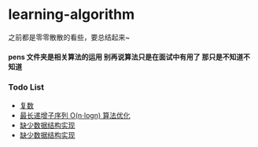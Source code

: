 # learning-algorithm
之前都是零零散散的看些，要总结起来~

#### pens 文件夹是相关算法的运用 别再说算法只是在面试中有用了 那只是不知道不知道

### Todo List
- [复数](https://github.com/wangcongyi/learning-algorithm/blob/master/math/complexNumber.md)  
- [最长递增子序列 O(n⋅logn) 算法优化](https://github.com/wangcongyi/learning-algorithm/blob/master/sets/longestIncreasingSubsequence.md)  
- [缺少数据结构实现](https://github.com/wangcongyi/learning-algorithm/blob/master/tree/Breadth-First%20Search.md)
- [缺少数据结构实现](https://github.com/wangcongyi/learning-algorithm/blob/master/graphs/Kruskal's%20Algorithm.md)
